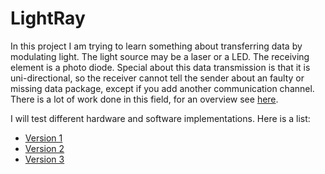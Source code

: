 # LightRay

In this project I am trying to learn something about transferring data by modulating light. The light source may be a laser or a LED. The receiving element is a photo diode. Special about this data transmission is that it is uni-directional, so the receiver cannot tell the sender about an faulty or missing data package, except if you add another communication channel. There is a lot of work done in this field, for an overview see [here](https://en.wikipedia.org/wiki/Li-Fi).

I will test different hardware and software implementations. Here is a list:

* [Version 1](Version1/README.md)
* [Version 2](Version2/README.md)
* [Version 3](Version3/README.md)
